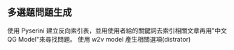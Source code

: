 ## 多選題問題生成
使用 Pyserini 建立反向索引表，並用使用者給的關鍵詞去索引相關文章再用"中文QG Model"來尋找問題。
使用 w2v model 產生相關選項(distrator)
